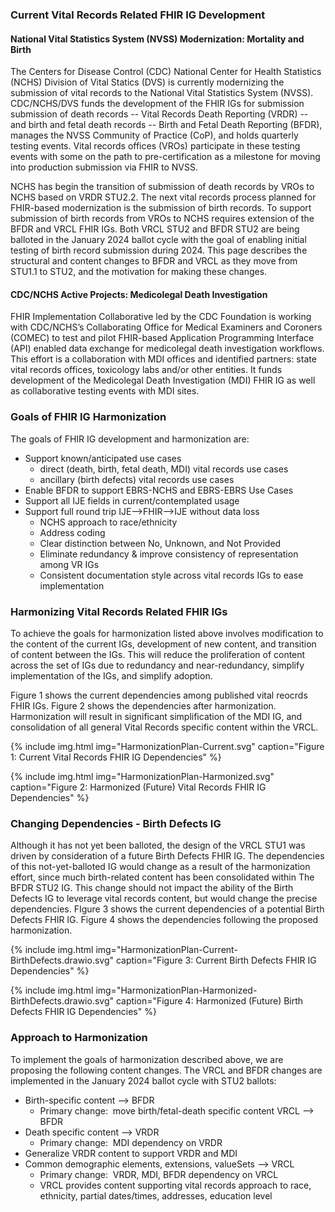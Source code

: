 ### Current Vital Records Related FHIR IG Development
#### National Vital Statistics System (NVSS) Modernization: Mortality and Birth
The Centers for Disease Control (CDC) National Center for Health Statistics (NCHS) Division of Vital Statics (DVS) is currently modernizing the submission of vital records to the National Vital Statistics System (NVSS).  CDC/NCHS/DVS funds the development of the FHIR IGs for submission submission of death records --  Vital Records Death Reporting (VRDR) -- and birth and fetal death records -- Birth and Fetal Death Reporting (BFDR), manages the NVSS Community of Practice (CoP), and holds quarterly testing events.
Vital records offices (VROs) participate in these testing events with some on the path to pre-certification as a milestone for moving into production submission via FHIR to NVSS.

NCHS has begin the transition of submission of death records by VROs to NCHS based on VRDR STU2.2.   The next vital records process planned for FHIR-based modernization is the submission of birth records.  To support submission of birth records from VROs to NCHS requires extension of the BFDR and VRCL FHIR IGs.  Both VRCL STU2 and BFDR STU2 are being balloted in the January 2024 ballot cycle with the goal of enabling initial testing of birth record submission during 2024.   This page describes the structural and content changes to BFDR and VRCL as they move from STU1.1 to STU2, and the motivation for making these changes.

#### CDC/NCHS Active Projects: Medicolegal Death Investigation

FHIR Implementation Collaborative led by the CDC Foundation is working with CDC/NCHS’s Collaborating Office for Medical Examiners and Coroners (COMEC) to test and pilot FHIR-based Application Programming Interface (API) enabled data exchange for  medicolegal death investigation workflows.  This effort is a collaboration with MDI offices and identified partners: state vital records offices, toxicology labs and/or other entities.  It funds development of the Medicolegal Death Investigation (MDI) FHIR IG as well as collaborative testing events  with MDI sites. 

### Goals of FHIR IG Harmonization
The goals of FHIR IG development and harmonization are:
* Support known/anticipated use cases
  * direct (death, birth, fetal death, MDI) vital records use cases
  * ancillary (birth defects) vital records use cases
* Enable BFDR to support EBRS-NCHS and EBRS-EBRS Use Cases
* Support all IJE fields in current/contemplated usage
* Support full round trip IJE-->FHIR-->IJE without data loss
  * NCHS approach to race/ethnicity
  * Address coding
  * Clear distinction between No, Unknown, and Not Provided
  * Eliminate redundancy & improve consistency of representation among VR IGs
  * Consistent documentation style across vital records IGs to ease implementation

### Harmonizing Vital Records  Related FHIR IGs
To achieve the goals for harmonization listed above involves modification to the content of the current IGs, development of new content, and transition of content between the IGs.  This will reduce the proliferation of content across the set of IGs due to redundancy and near-redundancy, simplify implementation of the IGs, and simplify adoption.

Figure 1 shows the current dependencies among published vital reocrds FHIR IGs.  Figure 2 shows the dependencies after harmonization.  Harmonization will result in significant simplification of the MDI IG, and consolidation of all general Vital Records specific content within the VRCL.

{% include img.html img="HarmonizationPlan-Current.svg" caption="Figure 1: Current Vital Records FHIR IG Dependencies" %}

{% include img.html img="HarmonizationPlan-Harmonized.svg" caption="Figure 2: Harmonized (Future) Vital Records FHIR IG Dependencies" %}

### Changing Dependencies - Birth Defects IG
Although it has not yet been balloted, the design of the VRCL STU1 was driven by consideration of a future Birth Defects FHIR IG. 
The dependencies of this not-yet-balloted IG would change as a result of the harmonization effort, since much birth-related content has been consolidated within The BFDR STU2 IG.   This change should not impact the ability of the Birth Defects IG to leverage vital records content, but would change the precise dependencies.  FIgure 3 shows the current dependencies of a potential Birth Defects FHIR IG.  Figure 4 shows the dependencies following the proposed harmonization.

{% include img.html img="HarmonizationPlan-Current-BirthDefects.drawio.svg" caption="Figure 3: Current Birth Defects FHIR IG Dependencies" %}

{% include img.html img="HarmonizationPlan-Harmonized-BirthDefects.drawio.svg" caption="Figure 4: Harmonized (Future) Birth Defects FHIR IG Dependencies" %}

### Approach to Harmonization
To implement the goals of harmonization described above, we are proposing the following content changes.  The VRCL and BFDR changes are implemented in the January 2024 ballot cycle with STU2 ballots:

* Birth-specific content --> BFDR
  * Primary change:  move birth/fetal-death specific content VRCL --> BFDR
* Death specific content --> VRDR
  * Primary change:  MDI dependency on VRDR
* Generalize VRDR content to support VRDR and MDI
* Common demographic elements, extensions, valueSets --> VRCL
  * Primary change:  VRDR, MDI, BFDR dependency on VRCL
  * VRCL provides content supporting vital records approach to race, ethnicity, partial dates/times, addresses, education level




